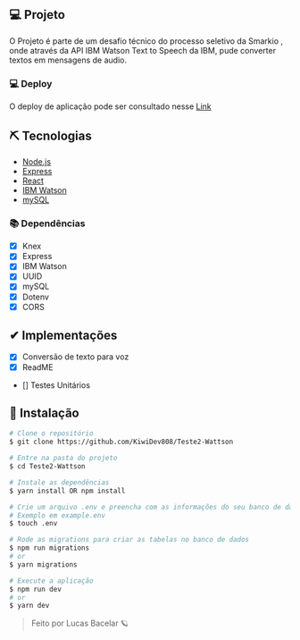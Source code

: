 ## 💻 Projeto

O Projeto é parte de um desafio técnico do processo seletivo da Smarkio , onde através da API IBM Watson Text to Speech da IBM, pude converter textos em mensagens de audio.

### 💻 Deploy

O deploy de aplicação pode ser consultado nesse <a href="https://shielded-cove-50870.herokuapp.com/" target="_blank">Link</a>

## ⛏ Tecnologias

- [Node.js](https://www.python.org/)
- [Express](https://www.docker.com/)
- [React](https://www.docker.com/)
- [IBM Watson](https://www.docker.com/)
- [mySQL](https://www.docker.com/)

### 📚 Dependências

- [x] Knex
- [x] Express
- [x] IBM Watson
- [x] UUID
- [x] mySQL
- [x] Dotenv
- [x] CORS

## ✔ Implementações

- [x] Conversão de texto para voz
- [x] ReadME
- [] Testes Unitários

## 🚀 Instalação

```bash
# Clone o repositório
$ git clone https://github.com/KiwiDev808/Teste2-Wattson

# Entre na pasta do projeto
$ cd Teste2-Wattson

# Instale as dependências
$ yarn install OR npm install

# Crie um arquivo .env e preencha com as informações do seu banco de dados e suas chaves da API
# Exemplo em example.env
$ touch .env

# Rode as migrations para criar as tabelas no banco de dados
$ npm run migrations
# or
$ yarn migrations

# Execute a aplicação
$ npm run dev
# or
$ yarn dev

```

<blockquote>
    Feito por Lucas Bacelar 🪐
</blockquote>
